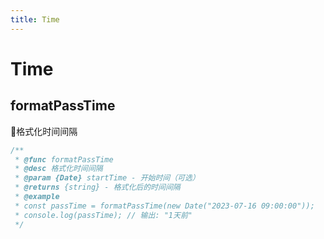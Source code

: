 ```yaml
---
title: Time
---
```

# Time

## formatPassTime
🎯格式化时间间隔
```typescript
/**
 * @func formatPassTime
 * @desc 格式化时间间隔
 * @param {Date} startTime - 开始时间（可选）
 * @returns {string} - 格式化后的时间间隔
 * @example
 * const passTime = formatPassTime(new Date("2023-07-16 09:00:00"));
 * console.log(passTime); // 输出: "1天前"
 */
```